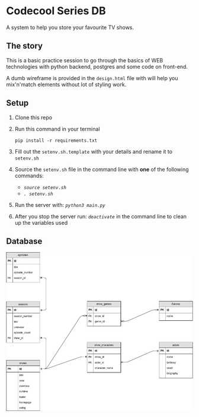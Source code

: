 # Codecool Series DB
A system to help you store your favourite TV shows. 

## The story
This is a basic practice session to go through the basics of WEB technologies with python backend, postgres and some code on front-end.

A dumb wireframe is provided in the `design.html` file with will help you mix'n'match elements without lot of styling work.

## Setup

1. Clone this repo
2. Run this command in your terminal
    ```
    pip install -r requirements.txt
    ```

3. Fill out the `setenv.sh.template` with your details and rename it to `setenv.sh`
4. Source the `setenv.sh` file in the command line with **one** of the following commands:
    - *`source setenv.sh`*
    - *`. setenv.sh`*
5. Run the server with: *`python3 main.py`*
6. After you stop the server run: *`deactivate`* in the command line to clean up the variables used

## Database

![Relational model](db_schema/relational_model.png?raw=true "Relational model")
